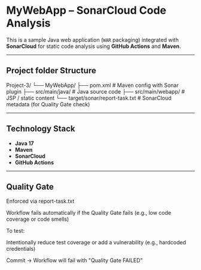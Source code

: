 # MyWebApp – SonarCloud Code Analysis

This is a sample Java web application (`WAR` packaging) integrated with **SonarCloud** for static code analysis using **GitHub Actions** and **Maven**.

---

## Project folder Structure

Project-3/
└── MyWebApp/
├── pom.xml # Maven config with Sonar plugin
├── src/main/java/ # Java source code
├── src/main/webapp/ # JSP / static content
└── target/sonar/report-task.txt # SonarCloud metadata (for Quality Gate check)


---

## Technology Stack

- **Java 17**
- **Maven**
- **SonarCloud**
- **GitHub Actions**

---
## Quality Gate
Enforced via report-task.txt

Workflow fails automatically if the Quality Gate fails (e.g., low code coverage or code smells)

To test:

Intentionally reduce test coverage or add a vulnerability (e.g., hardcoded credentials)

Commit → Workflow will fail with "Quality Gate FAILED"